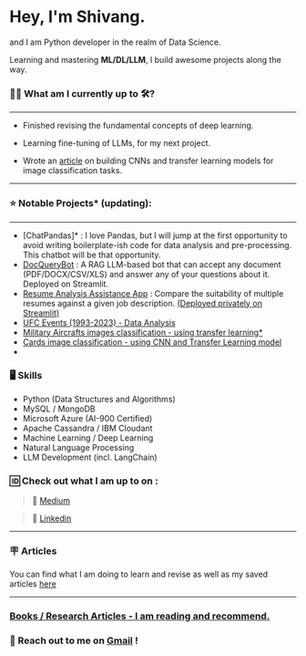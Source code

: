 # Hey, I'm Shivang. 
and I am Python developer in the realm of Data Science.  

Learning and mastering **ML/DL/LLM**, I build awesome projects along the way.

### 🧗‍♂️ What am I currently up to 🛠?
---
- Finished revising the fundamental concepts of deep learning.

- Learning fine-tuning of LLMs, for my next project.

- Wrote an [article](https://github.com/HeadHunter28/all_articles/blob/e179662bee6e77849faba7a00ef8213c8d852f5c/Deep%20Learning/Building%20CNN%20with%20TensorFlow%20and%20Python.pdf) on building CNNs and transfer learning models for image classification tasks.
---
### ⭐ Notable Projects* (updating):
---
- [ChatPandas]* : I love Pandas, but I will jump at the first opportunity to avoid writing boilerplate-ish code for data analysis and pre-processing. This chatbot will be that opportunity.
- [DocQueryBot](https://llmdocbot.streamlit.app/) : A RAG LLM-based bot that can accept any document (PDF/DOCX/CSV/XLS) and answer any of your questions about it. Deployed on Streamlit.
- [Resume Analysis Assistance App](https://resumeselectionapp-a6xnjcg5osjq6xr3arzmzr.streamlit.app/) : Compare the suitability of multiple resumes against a given job description. <u>(Deployed privately on Streamlit)</u>
- [UFC Events (1993-2023) - Data Analysis](https://github.com/HeadHunter28/UFC-Events-Data-project)
- [Military Aircrafts images classification - using transfer learning*](https://www.kaggle.com/code/shivangkainthola/military-aircrafts-efficientnetb6-57)
- [Cards image classification - using CNN and Transfer Learning model](https://github.com/HeadHunter28/DeepLearning/tree/main/Cards%20images%20classification)
- 
  

### 🖥️ Skills 

- Python (Data Structures and Algorithms)
- MySQL / MongoDB
- Microsoft Azure (AI-900 Certified)
- Apache Cassandra / IBM Cloudant
- Machine Learning / Deep Learning 
- Natural Language Processing
- LLM Development (incl. LangChain)
  
### 🆔 Check out what I am up to on :


> 📰 [Medium](https://medium.com/@shivangkainthola28)

> 🏢 [Linkedin](https://www.linkedin.com/in/shivang-kainthola-2835151b9/)


---

### 🪧 Articles

You can find what I am doing to learn and revise as well as my saved articles [here](https://github.com/HeadHunter28/all_articles)

---
### [Books / Research Articles - I am reading and recommend.]()


### 💬 Reach out to me on [Gmail](mailto:shivang.kainthola64@gmail.com) !


<!--
**HeadHunter28/HeadHunter28** is a ✨ _special_ ✨ repository because its `README.md` (this file) appears on your GitHub profile.

Here are some ideas to get you started:

- 🔭 I’m currently working on ...
- 🌱 I’m currently learning ...
- 👯 I’m looking to collaborate on ...
- 🤔 I’m looking for help with ...
- 💬 Ask me about ...
- 📫 How to reach me: ...
- 😄 Pronouns: ...
- ⚡ Fun fact: ...
-->
